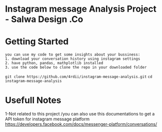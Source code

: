# Instagram message Analysis Project - Salwa Design .Co

# Getting Started
    you can use my code to get some insights about your bussiness:  
    1. download your conversation history using instagram settings
    2. have python, pandas, mathplotlib installed
    3. use the code below to clone the repo in your downloaded folder 
```git clone https://github.com/4rdii/instagram-message-analysis.git```
```cd  instagram-message-analysis ```


# Usefull Notes
 1-Not related to this project /you can also use this documentations to get a API token for instagram message platform
https://developers.facebook.com/docs/messenger-platform/conversations/

